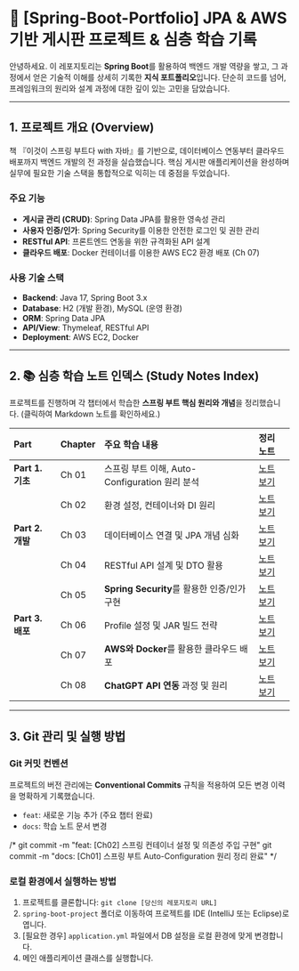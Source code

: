 # 🚀 [Spring-Boot-Portfolio] JPA & AWS 기반 게시판 프로젝트 & 심층 학습 기록

안녕하세요. 이 레포지토리는 **Spring Boot**를 활용하여 백엔드 개발 역량을 쌓고, 그 과정에서 얻은 기술적 이해를 상세히 기록한 **지식 포트폴리오**입니다. 단순히 코드를 넘어, 프레임워크의 원리와 설계 과정에 대한 깊이 있는 고민을 담았습니다.

---

## 1. 프로젝트 개요 (Overview)

책 『이것이 스프링 부트다 with 자바』를 기반으로, 데이터베이스 연동부터 클라우드 배포까지 백엔드 개발의 전 과정을 실습했습니다. 핵심 게시판 애플리케이션을 완성하며 실무에 필요한 기술 스택을 통합적으로 익히는 데 중점을 두었습니다.

### 주요 기능
- **게시글 관리 (CRUD)**: Spring Data JPA를 활용한 영속성 관리
- **사용자 인증/인가**: Spring Security를 이용한 안전한 로그인 및 권한 관리
- **RESTful API**: 프론트엔드 연동을 위한 규격화된 API 설계
- **클라우드 배포**: Docker 컨테이너를 이용한 AWS EC2 환경 배포 (Ch 07)

### 사용 기술 스택
- **Backend**: Java 17, Spring Boot 3.x
- **Database**: H2 (개발 환경), MySQL (운영 환경)
- **ORM**: Spring Data JPA
- **API/View**: Thymeleaf, RESTful API
- **Deployment**: AWS EC2, Docker

---

## 2. 📚 심층 학습 노트 인덱스 (Study Notes Index)

프로젝트를 진행하며 각 챕터에서 학습한 **스프링 부트 핵심 원리와 개념**을 정리했습니다. (클릭하여 Markdown 노트를 확인하세요.)

| Part | Chapter | 주요 학습 내용 | 정리 노트 |
| :--- | :--- | :--- | :--- |
| **Part 1. 기초** | Ch 01 | 스프링 부트 이해, Auto-Configuration 원리 분석 | [노트 보기](./study-notes/01_Part_스프링부트의기초/01_스프링부트_이해하기.md) |
| | Ch 02 | 환경 설정, 컨테이너와 DI 원리 | [노트 보기](./study-notes/01_Part_스프링부트의기초/02_스프링부트_시작하기.md) |
| **Part 2. 개발** | Ch 03 | 데이터베이스 연결 및 JPA 개념 심화 | [노트 보기](./study-notes/02_Part_스프링부트애플리케이션개발/03_데이터베이스_연동하기.md) |
| | Ch 04 | RESTful API 설계 및 DTO 활용 | [노트 보기](./study-notes/02_Part_스프링부트애플리케이션개발/04_RESTful_API_작성하기.md) |
| | Ch 05 | **Spring Security**를 활용한 인증/인가 구현 | [노트 보기](./study-notes/02_Part_스프링부트애플리케이션개발/05_스프링부트로_게시판_만들기.md) |
| **Part 3. 배포** | Ch 06 | Profile 설정 및 JAR 빌드 전략 | [노트 보기](./study-notes/03_Part_빌드및배포/06_프로파일및빌드.md) |
| | Ch 07 | **AWS와 Docker**를 활용한 클라우드 배포 | [노트 보기](./study-notes/03_Part_빌드및배포/07_애플리케이션_배포하기.md) |
| | Ch 08 | **ChatGPT API 연동** 과정 및 원리 | [노트 보기](./study-notes/03_Part_빌드및배포/08_스프링부트와_챗GPT_연동하기.md) |


---

## 3. Git 관리 및 실행 방법

### Git 커밋 컨벤션
프로젝트의 버전 관리에는 **Conventional Commits** 규칙을 적용하여 모든 변경 이력을 명확하게 기록했습니다.
- `feat`: 새로운 기능 추가 (주요 챕터 완료)
- `docs`: 학습 노트 문서 변경

/* 
git commit -m "feat: [Ch02] 스프링 컨테이너 설정 및 의존성 주입 구현"
git commit -m  "docs: [Ch01] 스프링 부트 Auto-Configuration 원리 정리 완료"
*/
### 로컬 환경에서 실행하는 방법
1. 프로젝트를 클론합니다: `git clone [당신의 레포지토리 URL]`
2. `spring-boot-project` 폴더로 이동하여 프로젝트를 IDE (IntelliJ 또는 Eclipse)로 엽니다.
3. [필요한 경우] `application.yml` 파일에서 DB 설정을 로컬 환경에 맞게 변경합니다.
4. 메인 애플리케이션 클래스를 실행합니다.

```markdown
